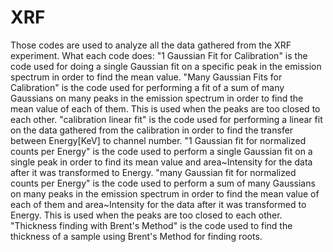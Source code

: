 # XRF
Those codes are used to analyze all the data gathered from the XRF experiment.
What each code does:
"1 Gaussian Fit for Calibration" is the code used for doing a single Gaussian fit on a specific peak in the emission spectrum in order to find the mean value.
"Many Gaussian Fits for Calibration" is the code used for performing a fit of a sum of many Gaussians on many peaks in the emission spectrum in order to find the mean value of each of them. This is used when the peaks are too closed to each other.
"calibration linear fit" is the code used for performing a linear fit on the data gathered from the calibration in order to find the transfer between Energy[KeV] to channel number.
"1 Gaussian fit for normalized counts per Energy" is the code used to perform a single Gaussian fit on a single peak in order to find its mean value and area~Intensity for the data after it was transformed to Energy.
"many Gaussian fit for normalized counts per Energy" is the code used to perform a sum of many Gaussians on many peaks in the emission spectrum in order to find the mean value of each of them and area~Intensity for the data after it was transformed to Energy. This is used when the peaks are too closed to each other.
"Thickness finding with Brent's Method" is the code used to find the thickness of a sample using Brent's Method for finding roots.
